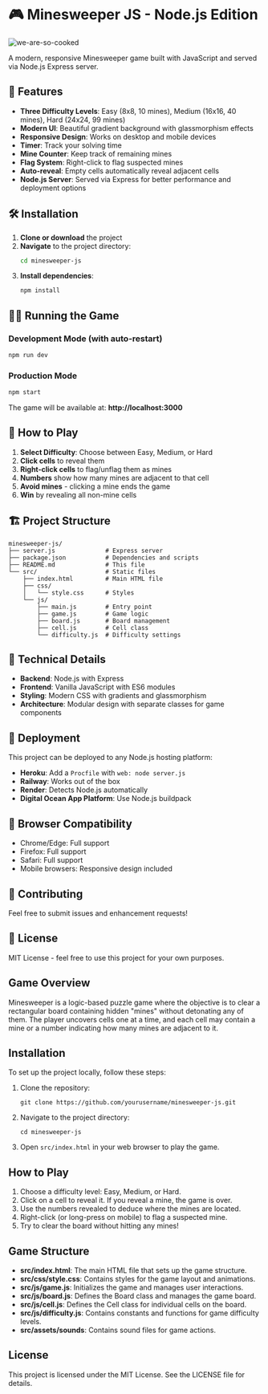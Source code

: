 # 🎮 Minesweeper JS - Node.js Edition

![we-are-so-cooked](https://media1.tenor.com/m/1QW4ZcHeL-YAAAAd/cooked-myself-turkey-kramer.gif)

A modern, responsive Minesweeper game built with JavaScript and served via Node.js Express server.

## 🚀 Features

- **Three Difficulty Levels**: Easy (8x8, 10 mines), Medium (16x16, 40 mines), Hard (24x24, 99 mines)
- **Modern UI**: Beautiful gradient background with glassmorphism effects
- **Responsive Design**: Works on desktop and mobile devices
- **Timer**: Track your solving time
- **Mine Counter**: Keep track of remaining mines
- **Flag System**: Right-click to flag suspected mines
- **Auto-reveal**: Empty cells automatically reveal adjacent cells
- **Node.js Server**: Served via Express for better performance and deployment options

## 🛠️ Installation

1. **Clone or download** the project
2. **Navigate** to the project directory:
   ```bash
   cd minesweeper-js
   ```
3. **Install dependencies**:
   ```bash
   npm install
   ```

## 🏃‍♂️ Running the Game

### Development Mode (with auto-restart)
```bash
npm run dev
```

### Production Mode
```bash
npm start
```

The game will be available at: **http://localhost:3000**

## 🎯 How to Play

1. **Select Difficulty**: Choose between Easy, Medium, or Hard
2. **Click cells** to reveal them
3. **Right-click cells** to flag/unflag them as mines
4. **Numbers** show how many mines are adjacent to that cell
5. **Avoid mines** - clicking a mine ends the game
6. **Win** by revealing all non-mine cells

## 🏗️ Project Structure

```
minesweeper-js/
├── server.js              # Express server
├── package.json           # Dependencies and scripts
├── README.md              # This file
└── src/                   # Static files
    ├── index.html         # Main HTML file
    ├── css/
    │   └── style.css      # Styles
    └── js/
        ├── main.js        # Entry point
        ├── game.js        # Game logic
        ├── board.js       # Board management
        ├── cell.js        # Cell class
        └── difficulty.js  # Difficulty settings
```

## 🔧 Technical Details

- **Backend**: Node.js with Express
- **Frontend**: Vanilla JavaScript with ES6 modules
- **Styling**: Modern CSS with gradients and glassmorphism
- **Architecture**: Modular design with separate classes for game components

## 🚀 Deployment

This project can be deployed to any Node.js hosting platform:

- **Heroku**: Add a `Procfile` with `web: node server.js`
- **Railway**: Works out of the box
- **Render**: Detects Node.js automatically
- **Digital Ocean App Platform**: Use Node.js buildpack

## 📱 Browser Compatibility

- Chrome/Edge: Full support
- Firefox: Full support
- Safari: Full support
- Mobile browsers: Responsive design included

## 🤝 Contributing

Feel free to submit issues and enhancement requests!

## 📄 License

MIT License - feel free to use this project for your own purposes.

## Game Overview
Minesweeper is a logic-based puzzle game where the objective is to clear a rectangular board containing hidden "mines" without detonating any of them. The player uncovers cells one at a time, and each cell may contain a mine or a number indicating how many mines are adjacent to it.

## Installation
To set up the project locally, follow these steps:

1. Clone the repository:
   ```
   git clone https://github.com/yourusername/minesweeper-js.git
   ```
2. Navigate to the project directory:
   ```
   cd minesweeper-js
   ```
3. Open `src/index.html` in your web browser to play the game.

## How to Play
1. Choose a difficulty level: Easy, Medium, or Hard.
2. Click on a cell to reveal it. If you reveal a mine, the game is over.
3. Use the numbers revealed to deduce where the mines are located.
4. Right-click (or long-press on mobile) to flag a suspected mine.
5. Try to clear the board without hitting any mines!

## Game Structure
- **src/index.html**: The main HTML file that sets up the game structure.
- **src/css/style.css**: Contains styles for the game layout and animations.
- **src/js/game.js**: Initializes the game and manages user interactions.
- **src/js/board.js**: Defines the Board class and manages the game board.
- **src/js/cell.js**: Defines the Cell class for individual cells on the board.
- **src/js/difficulty.js**: Contains constants and functions for game difficulty levels.
- **src/assets/sounds**: Contains sound files for game actions.

## License
This project is licensed under the MIT License. See the LICENSE file for details.